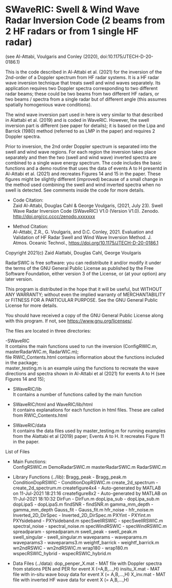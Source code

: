 # SWaveRIC: Swell & Wind Wave Radar Inversion Code (2 beams from 2 HF radars or from 1 single HF radar)
(see Al-Attabi, Voulgaris and Conley (2020), doi:10.1175/JTECH-D-20-0186.1)  

This is the code described in Al-Attabi et al. (2021) for the inversion of the 2nd-order of a Doppler spectrum from HF radar systems.  It is a HF radar wave inversion technique that treats swell and wind waves separately. Its application requires two Doppler spectra corresponding to two different radar beams; these could be two beams from two different HF radars, or two beams / spectra from a single radar but of different angle (this assumes spatially homogenious wave conditions). 

The wind wave inversion part used in here is very similar to that described in Alattabi et al. (2019) and is coded in WaveRIC. However, the swell inversion part is different (see paper for details); it is based on the Lipa and Barrick (1980) method (referred to as LMP in the paper) and requires 2 Doppler spectra. 

Prior to inversion, the 2nd order Doppler spectrum is separated into the swell and wind wave regions. For each region the inversion takes place separately and then the two (swell and wind wave) inverted spectra are combined to a single wave energy spectrum. The code includes the basic functions and a demo routine that uses the data of events A to H presentd in Al-Attabi et al. (2021) and recreates Figures 14 and 15 in the paper.  These figures might be slightly different (improved) because of a small change in the method used combining the swell and wind inverted spectra when no swell is detected. See comments inside the code for more details.

- Code Citation:  
Zaid Al-Attabi, Douglas Cahl & George Voulgaris, (2021, July 23). Swell Wave Radar Inversion Code (SWaveRIC) V1.0 (Version V1.0). Zenodo. http://doi.org/cc.cccc/zenodo.xxxxxxx

- Method Citation:  
Al-Attabi, Z.R., G. Voulgaris, and D.C. Conley, 2021. Evaluation and Validation of HF Radar Swell and Wind Wave Inversion Method. J. Atmos. Oceanic Technol., https://doi.org/10.1175/JTECH-D-20-0186.1 

Copyright 2021(c) Zaid Alattabi, Douglas Cahl, George Voulgaris

RadarSWIC is free software: you can redistribute it and/or modify it under the terms of the GNU General Public License as published by the Free Software Foundation, either version 3 of the License, or (at your option) any later version.

This program is distributed in the hope that it will be useful, but WITHOUT ANY WARRANTY; without even the implied warranty of MERCHANTABILITY or FITNESS FOR A PARTICULAR PURPOSE. See the GNU General Public License for more details.

You should have received a copy of the GNU General Public License along with this program. If not, see https://www.gnu.org/licenses/.

The files are located in three directories:  

-SWaveRIC  
  It contains the main functions used to run the inversion (ConfigRWIC.m, masterRadarWIC.m, RadarWIC.m);  
  file RWIC_Contents.html contains inflormation about the functions included in the package;  
  master_testing.m is an example using the functions to recreate the wave directions and spectra shown in Al-Attabi et al (2021) for events A to H (see Figures 14 and 15);

- SWaveRIC/lib  
  It contains a number of functions called by the main function

- SWaveRIC/html and WaveRIC/lib/html  
  It contains explanations for each function in html files. These are called from RWIC_Contents.html  

- SWaveRIC/data  
  It contains the data files used by master_testing.m for running examples from the Alattabi et al (2019) paper; Events A to H. It recreates Figure 11 in the paper.

List of Files  

- Main Functions:  
  ConfigRSWIC.m
  DemoRadarSWIC.m
  masterRadarSWIC.m
  RadarSWIC.m

- Library Functions (../lib):
  Bragg_peak          - Bragg_peak.m
  ConditionDopRSWIC   - ConditionDopRSWIC.m
  create_2d_spectrum  - create_2d_spectrum.m
  createfigure4x4     - Auto-generated by MATLAB on 11-Jul-2021 18:21:16
  createfigure8x2     - Auto-generated by MATLAB on 11-Jul-2021 18:10:32
  DirFun              - DirFun.m
  dopLipa_sub         - dopLipa_sub.m
  dopLipaS            - dopLipaS.m
  findSNR             - findSNR.m
  gamma_mm_depth      - gamma_mm_depth
  Gauss_fit           - Gauss_fit.m
  hfr_noise           - hfr_noise.m
  Inverted_2D_DirSpec - Inverted_2D_DirSpec.m
  PXYint              - PXYint.m
  PXYsideband         - PXYsideband.m
  specSwellRSWIC      - specSwellRSWIC.m
  spectral_noise      - spectral_noise.m
  specWindRSWIC       - specWindRSWIC.m
  spreadparam         - spreadparam.m
  swell_peak          - swell_peak.m
  swell_singular      - swell_singular.m
  waveparams          - waveparams.m
  waveparams3         - waveparams3.m
  weightf_barrick     - weightf_barrick.m
  wn2ndRSWIC          - wn2ndRSWIC.m
  wrap180             - wrap180.m
  wspecRSWIC_hybrid   - wspecRSWIC_hybrid.m

- Data Files (../data):
  dop_penper_X.mat   - MAT file with Doppler spectra from stations PEN and PER for event X (=A,B,...,H)
  insitu_X.mat       - MAT file with in-situ wave bouy data for event X (= A,B,...,H)
  X_inv.mat          - MAT file with inverted HF wave data for event X (= A,B,...,H)
